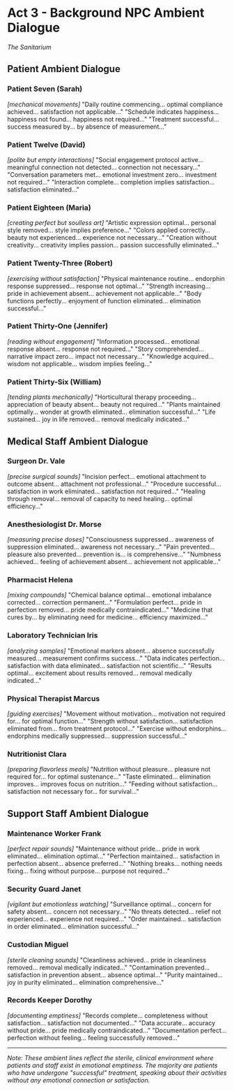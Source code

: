 # Act 3 - Background NPC Ambient Dialogue
*The Sanitarium*

## Patient Ambient Dialogue

### **Patient Seven (Sarah)**
*[mechanical movements]*
"Daily routine commencing... optimal compliance achieved... satisfaction not applicable..."
"Schedule indicates happiness... happiness not found... happiness not required..."
"Treatment successful... success measured by... by absence of measurement..."

### **Patient Twelve (David)**
*[polite but empty interactions]*
"Social engagement protocol active... meaningful connection not detected... connection not necessary..."
"Conversation parameters met... emotional investment zero... investment not required..."
"Interaction complete... completion implies satisfaction... satisfaction eliminated..."

### **Patient Eighteen (Maria)**
*[creating perfect but soulless art]*
"Artistic expression optimal... personal style removed... style implies preference..."
"Colors applied correctly... beauty not experienced... experience not necessary..."
"Creation without creativity... creativity implies passion... passion successfully eliminated..."

### **Patient Twenty-Three (Robert)**
*[exercising without satisfaction]*
"Physical maintenance routine... endorphin response suppressed... response not optimal..."
"Strength increasing... pride in achievement absent... achievement not applicable..."
"Body functions perfectly... enjoyment of function eliminated... elimination successful..."

### **Patient Thirty-One (Jennifer)**
*[reading without engagement]*
"Information processed... emotional response absent... response not required..."
"Story comprehended... narrative impact zero... impact not necessary..."
"Knowledge acquired... wisdom not applicable... wisdom implies feeling..."

### **Patient Thirty-Six (William)**
*[tending plants mechanically]*
"Horticultural therapy proceeding... appreciation of beauty absent... beauty not required..."
"Plants maintained optimally... wonder at growth eliminated... elimination successful..."
"Life sustained... joy in life removed... removal medically indicated..."

## Medical Staff Ambient Dialogue

### **Surgeon Dr. Vale**
*[precise surgical sounds]*
"Incision perfect... emotional attachment to outcome absent... attachment not professional..."
"Procedure successful... satisfaction in work eliminated... satisfaction not required..."
"Healing through removal... removal of capacity to need healing... optimal efficiency..."

### **Anesthesiologist Dr. Morse**
*[measuring precise doses]*
"Consciousness suppressed... awareness of suppression eliminated... awareness not necessary..."
"Pain prevented... pleasure also prevented... prevention is... is comprehensive..."
"Numbness achieved... feeling of achievement absent... achievement not applicable..."

### **Pharmacist Helena**
*[mixing compounds]*
"Chemical balance optimal... emotional imbalance corrected... correction permanent..."
"Formulation perfect... pride in perfection removed... pride medically contraindicated..."
"Medicine that cures by... by eliminating need for medicine... efficiency maximized..."

### **Laboratory Technician Iris**
*[analyzing samples]*
"Emotional markers absent... absence successfully measured... measurement confirms success..."
"Data indicates perfection... satisfaction with data eliminated... satisfaction not scientific..."
"Results optimal... excitement about results removed... removal medically indicated..."

### **Physical Therapist Marcus**
*[guiding exercises]*
"Movement without motivation... motivation not required for... for optimal function..."
"Strength without satisfaction... satisfaction eliminated from... from treatment protocol..."
"Exercise without endorphins... endorphins medically suppressed... suppression successful..."

### **Nutritionist Clara**
*[preparing flavorless meals]*
"Nutrition without pleasure... pleasure not required for... for optimal sustenance..."
"Taste eliminated... elimination improves... improves focus on nutrition..."
"Feeding without satisfaction... satisfaction not necessary for... for survival..."

## Support Staff Ambient Dialogue

### **Maintenance Worker Frank**
*[perfect repair sounds]*
"Maintenance without pride... pride in work eliminated... elimination optimal..."
"Perfection maintained... satisfaction in perfection absent... absence preferred..."
"Nothing breaks... nothing needs fixing... fixing without purpose... purpose not required..."

### **Security Guard Janet**
*[vigilant but emotionless watching]*
"Surveillance optimal... concern for safety absent... concern not necessary..."
"No threats detected... relief not experienced... experience not required..."
"Order maintained... satisfaction in order eliminated... elimination successful..."

### **Custodian Miguel**
*[sterile cleaning sounds]*
"Cleanliness achieved... pride in cleanliness removed... removal medically indicated..."
"Contamination prevented... satisfaction in prevention absent... absence optimal..."
"Purity maintained... joy in purity eliminated... elimination comprehensive..."

### **Records Keeper Dorothy**
*[documenting emptiness]*
"Records complete... completeness without satisfaction... satisfaction not documented..."
"Data accurate... accuracy without pride... pride medically contraindicated..."
"Documentation perfect... perfection without feeling... feeling successfully removed..."

---

*Note: These ambient lines reflect the sterile, clinical environment where patients and staff exist in emotional emptiness. The majority are patients who have undergone "successful" treatment, speaking about their activities without any emotional connection or satisfaction.*